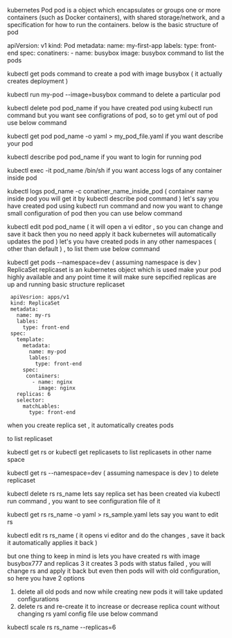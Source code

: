 kubernetes
Pod
pod is a object which encapsulates or groups one or more containers (such as Docker containers), with shared storage/network, and a specification for how to run the containers.
below is the basic structure of pod

  apiVersion: v1
  kind: Pod
  metadata:
    name: my-first-app
    labels:
      type: front-end
  spec:
    conatiners:
      - name: busybox
        image: busybox
command to list the pods

kubectl get pods
command to create a pod with image busybox ( it actually creates deployment )

kubectl run my-pod --image=busybox
command to delete a particular pod

kubectl delete pod pod_name 
if you have created pod using kubectl run command but you want see configrations of pod, so to get yml out of pod use below command

kubectl get pod pod_name -o yaml > my_pod_file.yaml
if you want describe your pod

kubectl describe pod pod_name 
if you want to login for running pod

kubectl exec -it pod_name /bin/sh
if you want access logs of any container inside pod

kubectl logs pod_name -c conatiner_name_inside_pod   ( container name inside pod you will get it by kubectl describe pod command ) 
let's say you have created pod using kubectl run command and now you want to change small configuration of pod then you can use below command

  kubectl edit pod pod_name ( it will open a vi editor , so you can change and save it back then you no need apply 
  it back kubernetes will automatically updates the pod )
let's you have created pods in any other namespaces ( other than default ) , to list them use below command

  kubectl get pods --namespace=dev   ( assuming namespace is dev ) 
ReplicaSet
replicaset is an kubernetes object which is used make your pod highly available and any point time it will make sure sepcified replicas are up and running
basic structure replicaset

     apiVesrion: apps/v1
     kind: ReplicaSet
     metadata: 
       name: my-rs
       lables:
         type: front-end
     spec:
       template:
         metadata:
           name: my-pod
           lables: 
             type: front-end
         spec: 
          containers:
            - name: nginx
              image: nginx 
       replicas: 6
       selector:
         matchLables:
           type: front-end
when you create replica set , it automatically creates pods

to list replicaset

  kubectl get rs or kubectl get replicasets 
to list replicasets in other name space

  kubectl get rs --namespace=dev ( assuming namespace is dev ) 
to delete replicaset

  kubectl delete rs rs_name
lets say replica set has been created via kubectl run command , you want to see configuration file of it

  kubectl get rs rs_name -o yaml > rs_sample.yaml
lets say you want to edit rs

  kubectl edit rs rs_name ( it opens vi editor and do the changes , save it back it automatically applies it back )
  
 but one thing to keep in mind is lets you have created rs with image busybox777 and replicas 3
 it creates 3 pods with status failed , you will change rs and apply it back
 but even then pods will with old configuration, so here you have 2 options 
 1. delete all old pods and now while creating new pods it will take updated configurations
 2. delete rs and re-create it
to increase or decrease replica count without changing rs yaml config file use below command

  kubectl scale rs rs_name --replicas=6

